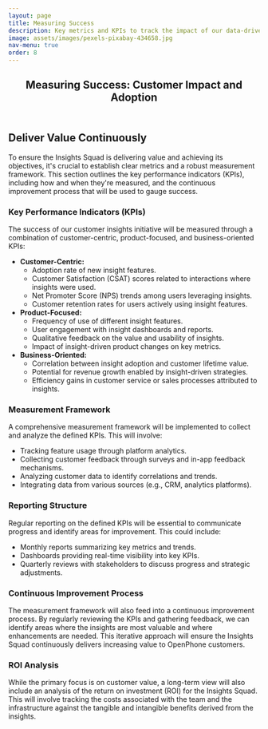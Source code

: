 ```yaml
---
layout: page
title: Measuring Success
description: Key metrics and KPIs to track the impact of our data-driven initiatives.
image: assets/images/pexels-pixabay-434658.jpg
nav-menu: true
order: 8
---
```


<!-- Main -->
<div id="main" class="alt">

<!-- One -->
<section id="one">
	<div class="inner">
		<header class="major">
			<h1>Measuring Success: Customer Impact and Adoption</h1>
		</header>

<!-- Content -->
<h2>Deliver Value Continuously</h2>
<p>
  To ensure the Insights Squad is delivering value and achieving its objectives, it's crucial to establish clear metrics and a robust measurement framework. This section outlines the key performance indicators (KPIs), including how and when they're measured, and the continuous improvement process that will be used to gauge success.
</p>

<h3>Key Performance Indicators (KPIs)</h3>
<p>
  The success of our customer insights initiative will be measured through a combination of customer-centric, product-focused, and business-oriented KPIs:
</p>
<ul>
  <li><strong>Customer-Centric:</strong>
    <ul>
      <li>Adoption rate of new insight features.</li>
      <li>Customer Satisfaction (CSAT) scores related to interactions where insights were used.</li>
      <li>Net Promoter Score (NPS) trends among users leveraging insights.</li>
      <li>Customer retention rates for users actively using insight features.</li>
    </ul>
  </li>
  <li><strong>Product-Focused:</strong>
    <ul>
      <li>Frequency of use of different insight features.</li>
      <li>User engagement with insight dashboards and reports.</li>
      <li>Qualitative feedback on the value and usability of insights.</li>
      <li>Impact of insight-driven product changes on key metrics.</li>
    </ul>
  </li>
  <li><strong>Business-Oriented:</strong>
    <ul>
      <li>Correlation between insight adoption and customer lifetime value.</li>
      <li>Potential for revenue growth enabled by insight-driven strategies.</li>
      <li>Efficiency gains in customer service or sales processes attributed to insights.</li>
    </ul>
  </li>
</ul>

<h3>Measurement Framework</h3>
<p>
  A comprehensive measurement framework will be implemented to collect and analyze the defined KPIs. This will involve:
</p>
<ul>
  <li>Tracking feature usage through platform analytics.</li>
  <li>Collecting customer feedback through surveys and in-app feedback mechanisms.</li>
  <li>Analyzing customer data to identify correlations and trends.</li>
  <li>Integrating data from various sources (e.g., CRM, analytics platforms).</li>
</ul>

<h3>Reporting Structure</h3>
<p>
  Regular reporting on the defined KPIs will be essential to communicate progress and identify areas for improvement. This could include:
</p>
<ul>
  <li>Monthly reports summarizing key metrics and trends.</li>
  <li>Dashboards providing real-time visibility into key KPIs.</li>
  <li>Quarterly reviews with stakeholders to discuss progress and strategic adjustments.</li>
</ul>

<h3>Continuous Improvement Process</h3>
<p>
  The measurement framework will also feed into a continuous improvement process. By regularly reviewing the KPIs and gathering feedback, we can identify areas where the insights are most valuable and where enhancements are needed. This iterative approach will ensure the Insights Squad continuously delivers increasing value to OpenPhone customers.
</p>

<h3>ROI Analysis</h3>
<p>
  While the primary focus is on customer value, a long-term view will also include an analysis of the return on investment (ROI) for the Insights Squad. This will involve tracking the costs associated with the team and the infrastructure against the tangible and intangible benefits derived from the insights.
</p>